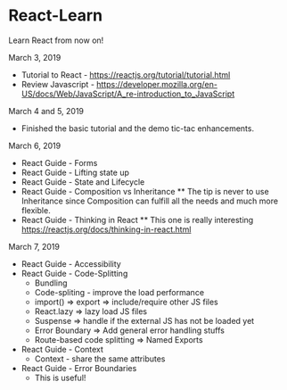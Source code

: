 # React-Learn
Learn React from now on!

March 3, 2019 
* Tutorial to React - https://reactjs.org/tutorial/tutorial.html
* Review Javascript - https://developer.mozilla.org/en-US/docs/Web/JavaScript/A_re-introduction_to_JavaScript

March 4 and 5, 2019
* Finished the basic tutorial and the demo tic-tac enhancements.

March 6, 2019
* React Guide - Forms
* React Guide - Lifting state up 
* React Guide - State and Lifecycle 
* React Guide - Composition vs Inheritance 
** The tip is never to use Inheritance since Composition can fulfill all the needs and much more flexible.
* React Guide - Thinking in React
** This one is really interesting https://reactjs.org/docs/thinking-in-react.html

March 7, 2019
* React Guide - Accessibility
* React Guide - Code-Splitting
  * Bundling
  * Code-spliting - improve the load performance
  * import() => export => include/require other JS files
  * React.lazy => lazy load JS files
  * Suspense => handle if the external JS has not be loaded yet
  * Error Boundary => Add general error handling stuffs
  * Route-based code splitting => Named Exports
* React Guide - Context 
  * Context - share the same attributes 
* React Guide - Error Boundaries 
  * This is useful!




